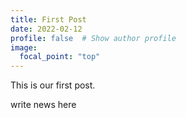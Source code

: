 ```yaml
---
title: First Post
date: 2022-02-12
profile: false  # Show author profile
image:
  focal_point: "top"
---
```


This is our first post.

<!--more-->

write news here
